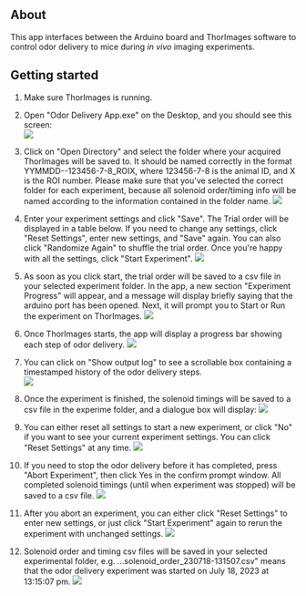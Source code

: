 ## About

This app interfaces between the Arduino board and ThorImages software to control odor delivery to mice during *in vivo* imaging experiments.

## Getting started

1. Make sure ThorImages is running.
2. Open "Odor Delivery App.exe" on the Desktop, and you should see this screen:  
![](https://github.com/janeswh/odor_delivery_app/blob/master/media/start.png)

2. Click on "Open Directory" and select the folder where your acquired ThorImages will be saved to. It should be named correctly in the format YYMMDD--123456-7-8_ROIX, where 123456-7-8 is the animal ID, and X is the ROI number. Please make sure that you've selected the correct folder for each experiment, because all solenoid order/timing info will be named according to the information contained in the folder name.
![](https://github.com/janeswh/odor_delivery_app/blob/master/media/pick_folder.png)

3. Enter your experiment settings and click "Save". The Trial order will be displayed in a table below. If you need to change any settings, click "Reset Settings", enter new settings, and "Save" again. You can also click "Randomize Again" to shuffle the trial order. Once you're happy with all the settings, click "Start Experiment".
![](https://github.com/janeswh/odor_delivery_app/blob/master/media/trial_order.png)

4. As soon as you click start, the trial order will be saved to a csv file in your selected experiment folder. In the app, a new section "Experiment Progress" will appear, and a message will display briefly saying that the arduino port has been opened. Next, it will prompt you to Start or Run the experiment on ThorImages.
![](https://github.com/janeswh/odor_delivery_app/blob/master/media/press_start.png)

5. Once ThorImages starts, the app will display a progress bar showing each step of odor delivery.
![](https://github.com/janeswh/odor_delivery_app/blob/master/media/progress.png)

6. You can click on "Show output log" to see a scrollable box containing a timestamped history of the odor delivery steps.  
![](https://github.com/janeswh/odor_delivery_app/blob/master/media/log.png)

7. Once the experiment is finished, the solenoid timings will be saved to a csv file in the experime folder, and a dialogue box will display:
![](https://github.com/janeswh/odor_delivery_app/blob/master/media/complete.png)

8. You can either reset all settings to start a new experiment, or click "No" if you want to see your current experiment settings. You can click "Reset Settings" at any time.
![](https://github.com/janeswh/odor_delivery_app/blob/master/media/complete_screen.png)

9. If you need to stop the odor delivery before it has completed, press "Abort Experiment", then click Yes in the confirm prompt window. All completed solenoid timings (until when experiment was stopped) will be saved to a csv file.
![](https://github.com/janeswh/odor_delivery_app/blob/master/media/abort.png)

10. After you abort an experiment, you can either click "Reset Settings" to enter new settings, or just click "Start Experiment" again to rerun the experiment with unchanged settings.
![](https://github.com/janeswh/odor_delivery_app/blob/master/media/aborted.png)

11. Solenoid order and timing csv files will be saved in your selected experimental folder, e.g. ...solenoid_order_230718-131507.csv" means that the odor delivery experiment was started on July 18, 2023 at 13:15:07 pm.
![](https://github.com/janeswh/odor_delivery_app/blob/master/media/csv_files.png)
